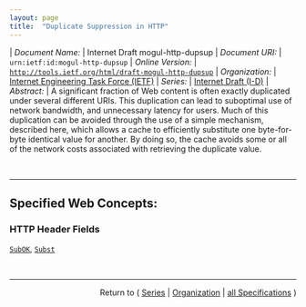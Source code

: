 ```yaml
---
layout: page
title:  "Duplicate Suppression in HTTP"
---
```


| *Document Name:* | Internet Draft mogul-http-dupsup
| *Document URI:* | `urn:ietf:id:mogul-http-dupsup`
| *Online Version:* | [`http://tools.ietf.org/html/draft-mogul-http-dupsup`](http://tools.ietf.org/html/draft-mogul-http-dupsup)
| *Organization:* | [Internet Engineering Task Force (IETF)](..  "List of specification series by this organization")
| *Series:* | [Internet Draft (I-D)](.  "List of specifications in this series")
| *Abstract:* | A significant fraction of Web content is often exactly duplicated under several different URIs. This duplication can lead to suboptimal use of network bandwidth, and unnecessary latency for users. Much of this duplication can be avoided through the use of a simple mechanism, described here, which allows a cache to efficiently substitute one byte-for-byte identical value for another. By doing so, the cache avoids some or all of the network costs associated with retrieving the duplicate value.

<br/>
<hr/>

## Specified Web Concepts:

### HTTP Header Fields

[`SubOK`](/concepts/http-header/SubOK "The SubOK request header field is used to provide directives from an end-client to a proxy cache regarding the possible substitution of an instance body from a cached response for one resource instance for the instance body of the resource instance specified by the client's request."), [`Subst`](/concepts/http-header/Subst "The Subst response-header field MUST be used by a proxy to supply the URI of the original source of an entity-body, if the source is different from the client's Request-URI, and if the client's request included the &#34;inform&#34; directive in a SubOK request header field.")



<br/>
<hr/>

<p style="text-align: right">Return to ( <a href="./">Series</a> | <a href="../">Organization</a> | <a href="../../">all Specifications</a> )</p>